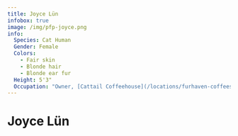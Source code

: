```yaml
---
title: Joyce Lün
infobox: true
image: /img/pfp-joyce.png
info: 
  Species: Cat Human
  Gender: Female
  Colors: 
    - Fair skin
    - Blonde hair
    - Blonde ear fur
  Height: 5'3"
  Occupation: "Owner, [Cattail Coffeehouse](/locations/furhaven-coffeeshop)"
---
```


# Joyce Lün
